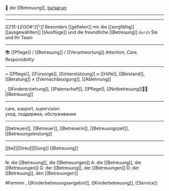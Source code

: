 🤝 die [[Betreuung]], [bəˈtʁøːʊŋ](https://youglish.com/pronounce/Betreuung/german)

---
---

*[[215-LEGO#^2|^]]* Besonders [[gefielen]] mir die [[sorgfältig]] [[ausgewählten]] [[Ausflüge]] und die freundliche [[Betreuung]] `durch` Sie und Ihr Team



---


📚 [[Pflege]] / [[Betreuung]] / [[Verantwortung]] *Attention, Care, Responsibility*

---
= [[Pflege]], [[Fürsorge]], [[Unterstützung]]
≈ [[Hilfe]], [[Beistand]], [[Beratung]]
≠ [[Vernachlässigung]], [[Ablehnung]]

, [[Kindererziehung]], [[Patenschaft]], [[Pflege]], [[Notbetreuung]]👩‍⚕️ [[Betreuung]]

---
care, support, supervision  
уход, поддержка, обслуживание

---
[[betreuen]], [[Betreuer]], [[Betreuerin]], [[Betreuungszeit]], [[Betreuungsleistung]]

---
[[be]]|[[treu]]|[[ung]]
[[Betreuung]]


---
N: die [[Betreuung]], die [[Betreuungen]]
A: die [[Betreuung]], die [[Betreuungen]]
G: der [[Betreuung]], der [[Betreuungen]]
D: der [[Betreuung]], den [[Betreuungen]]


#Feminin , [[Kinderbetreuungsangebot]], [[Kinderbetreuung]], [[Service]]